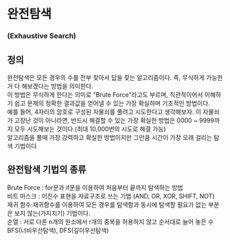 # 완전탐색
### (Exhaustive Search)

## 정의
완전탐색은 모든 경우의 수를 전부 찾아서 답을 찾는 알고리즘이다. 즉, 무식하게 가능한 거 다 해보겠다는 방법을 의미한다.  
이 방법은 무식하게 한다는 의미로 "Brute Force"라고도 부르며, 직관적이어서 이해하기 쉽고 문제의 정확한 결과값을 얻어낼 수 있는 가장 확실하며 기초적인 방법이다.  
예를 들어, 4자리의 암호로 구성된 자물쇠를 풀려고 시도한다고 생각해보자. 이 자물쇠가 고장난 것이 아니라면, 
반드시 해결할 수 있는 가장 확실한 방법은 0000 ~ 9999까지 모두 시도해보는 것이다.(최대 10,000번의 시도로 해결 가능)  
알고리즘을 풀때 가장 강력하고 확실한 방법이지만 그만큼 시간이 가장 오래 걸리는 탐색 기법이다

## 완전탐색 기법의 종류
Brute Force : for문과 if문을 이용하여 처음부터 끝까지 탐색하는 방법  
비트 마스크 : 이진수 표현을 자료구조로 쓰는 기법 (AND, OR, XOR, SHIFT, NOT)  
재귀 함수:재귀함수를 이용하여 모든 경우를 탐색함과 동시에 탐색할 필요가 없는 부분은 보지 않는(가지치기) 기법이다.  
순열 : 서로 다른 n개의 원소에서 r개의 중복을 허용하지 않고 순서대로 늘어 놓은 수  
BFS(너비우선탐색), DFS(깊이우선탐색)  
